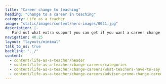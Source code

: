 ```yaml
---
title: "Career change to teaching"
heading: "Change to a career in teaching"
category: Life as a teacher
image: "static/images/content/hero-images/0031.jpg"
description: |-
   Find out what extra support you can get if you want a career change into teaching. Bring your skills and experience to life in the classroom.
navigation: 40.25
layout: "layouts/minimal"
talk_to_us: true
backlink: "../"
content:
  - content/life-as-a-teacher/header
  - content/life-as-a-teacher/change-careers/categories
  - content/life-as-a-teacher/change-careers/what-teachers-have-to-say
  - content/life-as-a-teacher/change-careers/adviser-promo-change-careers
---
```

